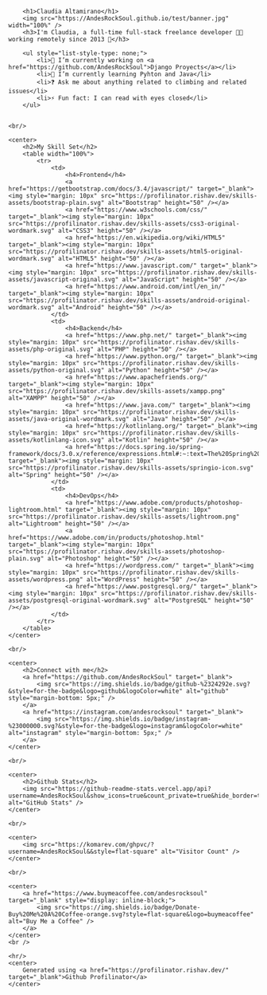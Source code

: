 

        <h1>Claudia Altamirano</h1>
        <img src="https://AndesRockSoul.github.io/test/banner.jpg" width="100%" />
        <h3>I'm Claudia, a full-time full-stack freelance developer 👨‍💻 working remotely since 2013 🚀</h3>

        <ul style="list-style-type: none;">
            <li>🔭 I’m currently working on <a href="https://github.com/AndesRockSoul">Django Proyects</a></li>
            <li>🌱 I’m currently learning Pyhton and Java</li>
            <li>❓ Ask me about anything related to climbing and related issues</li>
            <li>⚡ Fun fact: I can read with eyes closed</li>
        </ul>


    <br/>

    <center>
        <h2>My Skill Set</h2>
        <table width="100%">
            <tr>
                <td>
                    <h4>Frontend</h4>
                    <a href="https://getbootstrap.com/docs/3.4/javascript/" target="_blank"><img style="margin: 10px" src="https://profilinator.rishav.dev/skills-assets/bootstrap-plain.svg" alt="Bootstrap" height="50" /></a>
                    <a href="https://www.w3schools.com/css/" target="_blank"><img style="margin: 10px" src="https://profilinator.rishav.dev/skills-assets/css3-original-wordmark.svg" alt="CSS3" height="50" /></a>
                    <a href="https://en.wikipedia.org/wiki/HTML5" target="_blank"><img style="margin: 10px" src="https://profilinator.rishav.dev/skills-assets/html5-original-wordmark.svg" alt="HTML5" height="50" /></a>
                    <a href="https://www.javascript.com/" target="_blank"><img style="margin: 10px" src="https://profilinator.rishav.dev/skills-assets/javascript-original.svg" alt="JavaScript" height="50" /></a>
                    <a href="https://www.android.com/intl/en_in/" target="_blank"><img style="margin: 10px" src="https://profilinator.rishav.dev/skills-assets/android-original-wordmark.svg" alt="Android" height="50" /></a>
                </td>
                <td>
                    <h4>Backend</h4>
                    <a href="https://www.php.net/" target="_blank"><img style="margin: 10px" src="https://profilinator.rishav.dev/skills-assets/php-original.svg" alt="PHP" height="50" /></a>
                    <a href="https://www.python.org/" target="_blank"><img style="margin: 10px" src="https://profilinator.rishav.dev/skills-assets/python-original.svg" alt="Python" height="50" /></a>
                    <a href="https://www.apachefriends.org/" target="_blank"><img style="margin: 10px" src="https://profilinator.rishav.dev/skills-assets/xampp.png" alt="XAMPP" height="50" /></a>
                    <a href="https://www.java.com/" target="_blank"><img style="margin: 10px" src="https://profilinator.rishav.dev/skills-assets/java-original-wordmark.svg" alt="Java" height="50" /></a>
                    <a href="https://kotlinlang.org/" target="_blank"><img style="margin: 10px" src="https://profilinator.rishav.dev/skills-assets/kotlinlang-icon.svg" alt="Kotlin" height="50" /></a>
                    <a href="https://docs.spring.io/spring-framework/docs/3.0.x/reference/expressions.html#:~:text=The%20Spring%20Expression%20Language%20(SpEL,and%20basic%20string%20templating%20functionality." target="_blank"><img style="margin: 10px" src="https://profilinator.rishav.dev/skills-assets/springio-icon.svg" alt="Spring" height="50" /></a>
                </td>
                <td>
                    <h4>DevOps</h4>
                    <a href="https://www.adobe.com/products/photoshop-lightroom.html" target="_blank"><img style="margin: 10px" src="https://profilinator.rishav.dev/skills-assets/lightroom.png" alt="Lightroom" height="50" /></a>
                    <a href="https://www.adobe.com/in/products/photoshop.html" target="_blank"><img style="margin: 10px" src="https://profilinator.rishav.dev/skills-assets/photoshop-plain.svg" alt="Photoshop" height="50" /></a>
                    <a href="https://wordpress.com/" target="_blank"><img style="margin: 10px" src="https://profilinator.rishav.dev/skills-assets/wordpress.png" alt="WordPress" height="50" /></a>
                    <a href="https://www.postgresql.org/" target="_blank"><img style="margin: 10px" src="https://profilinator.rishav.dev/skills-assets/postgresql-original-wordmark.svg" alt="PostgreSQL" height="50" /></a>
                </td>
            </tr>
        </table>
    </center>

    <br/>

    <center>
        <h2>Connect with me</h2>
        <a href="https://github.com/AndesRockSoul" target="_blank">
            <img src="https://img.shields.io/badge/github-%2324292e.svg?&style=for-the-badge&logo=github&logoColor=white" alt="github" style="margin-bottom: 5px;" />
        </a>
        <a href="https://instagram.com/andesrocksoul" target="_blank">
            <img src="https://img.shields.io/badge/instagram-%23000000.svg?&style=for-the-badge&logo=instagram&logoColor=white" alt="instagram" style="margin-bottom: 5px;" />
        </a>
    </center>

    <br/>

    <center>
        <h2>Github Stats</h2>
        <img src="https://github-readme-stats.vercel.app/api?username=AndesRockSoul&show_icons=true&count_private=true&hide_border=true" alt="GitHub Stats" />
    </center>

    <br/>

    <center>
        <img src="https://komarev.com/ghpvc/?username=AndesRockSoul&&style=flat-square" alt="Visitor Count" />
    </center>

    <br/>

    <center>
        <a href="https://www.buymeacoffee.com/andesrocksoul" target="_blank" style="display: inline-block;">
            <img src="https://img.shields.io/badge/Donate-Buy%20Me%20A%20Coffee-orange.svg?style=flat-square&logo=buymeacoffee" alt="Buy Me a Coffee" />
        </a>
    </center>
    <br />

    <hr/>
    <center>
        Generated using <a href="https://profilinator.rishav.dev/" target="_blank">Github Profilinator</a>
    </center>
</body>
</html>

